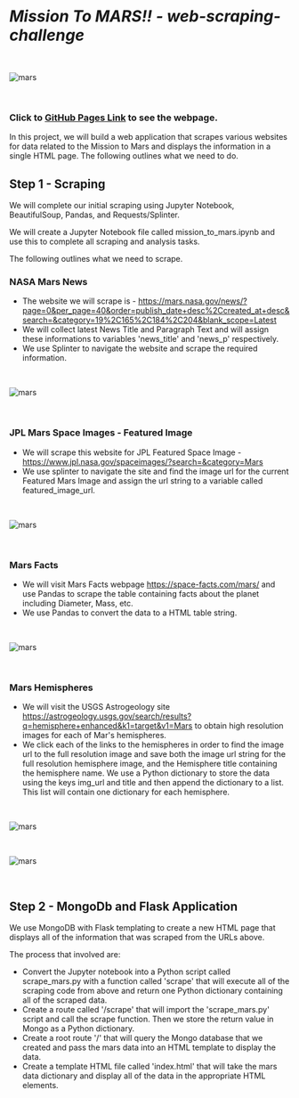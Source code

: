 
# *Mission To MARS!! - web-scraping-challenge*
<br/>

![mars](https://github.com/UoT-Bootcamp/web-scraping-challenge/blob/master/Missions_to_Mars/Image/mission_to_mars.png)

<br/>

### Click to **[GitHub Pages Link](https://uot-bootcamp.github.io/Mssion-to-Mars/Missions_to_Mars/templates)** to see the webpage.


In this project, we will build a web application that scrapes various websites for data related to the Mission to Mars and displays the information in a single HTML page. The following outlines what we need to do.

## Step 1 - Scraping

We will complete our initial scraping using Jupyter Notebook, BeautifulSoup, Pandas, and Requests/Splinter.

We will create a Jupyter Notebook file called mission_to_mars.ipynb and use this to complete all scraping and analysis tasks.

The following outlines what we need to scrape.

### NASA Mars News

* The website we will scrape is - https://mars.nasa.gov/news/?page=0&per_page=40&order=publish_date+desc%2Ccreated_at+desc&search=&category=19%2C165%2C184%2C204&blank_scope=Latest
* We will collect latest News Title and Paragraph Text and will assign these informations to variables 'news_title' and 'news_p' respectively.
* We use Splinter to navigate the website and scrape the required information.

<br/>

![mars](https://github.com/UoT-Bootcamp/web-scraping-challenge/blob/master/Missions_to_Mars/screenshots/latest_mars_news.png)

<br/>

### JPL Mars Space Images - Featured Image

* We will scrape this website for JPL Featured Space Image - https://www.jpl.nasa.gov/spaceimages/?search=&category=Mars
* We use splinter to navigate the site and find the image url for the current Featured Mars Image and assign the url string to a variable called featured_image_url.

<br/>

![mars](https://github.com/UoT-Bootcamp/web-scraping-challenge/blob/master/Missions_to_Mars/screenshots/featured_image.png)

<br/>

### Mars Facts

* We will visit Mars Facts webpage https://space-facts.com/mars/ and use Pandas to scrape the table containing facts about the planet including Diameter, Mass, etc.
* We use Pandas to convert the data to a HTML table string.

<br/>

![mars](https://github.com/UoT-Bootcamp/web-scraping-challenge/blob/master/Missions_to_Mars/screenshots/mars_facts.png)

<br/>

### Mars Hemispheres

* We will visit the USGS Astrogeology site https://astrogeology.usgs.gov/search/results?q=hemisphere+enhanced&k1=target&v1=Mars to obtain high resolution images for each of Mar's hemispheres.
* We click each of the links to the hemispheres in order to find the image url to the full resolution image and save both the image url string for the full resolution hemisphere image, and the Hemisphere title containing the hemisphere name. We use a Python dictionary to store the data using the keys img_url and title and then append the dictionary to a list. This list will contain one dictionary for each hemisphere.

<br/>

![mars](https://github.com/UoT-Bootcamp/web-scraping-challenge/blob/master/Missions_to_Mars/screenshots/mars_hemisphere_one.png)

<br/>

![mars](https://github.com/UoT-Bootcamp/web-scraping-challenge/blob/master/Missions_to_Mars/screenshots/mars_hemisphere_two.png)

<br/>

## Step 2 - MongoDb and Flask Application

We use MongoDB with Flask templating to create a new HTML page that displays all of the information that was scraped from the URLs above.

The process that involved are:

* Convert the Jupyter notebook into a Python script called scrape_mars.py with a function called 'scrape' that will execute all of the scraping code from above and return one Python dictionary containing all of the scraped data.
* Create a route called '/scrape' that will import the 'scrape_mars.py' script and call the scrape function. Then we store the return value in Mongo as a Python dictionary.
* Create a root route '/' that will query the Mongo database that we created and pass the mars data into an HTML template to display the data.
* Create a template HTML file called 'index.html' that will take the mars data dictionary and display all of the data in the appropriate HTML elements.
